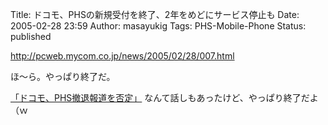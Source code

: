 Title: ドコモ、PHSの新規受付を終了、2年をめどにサービス停止も
Date: 2005-02-28 23:59
Author: masayukig
Tags: PHS-Mobile-Phone
Status: published

<http://pcweb.mycom.co.jp/news/2005/02/28/007.html>

ほ〜ら。やっぱり終了だ。

[「ドコモ、PHS撤退報道を否定」](http://lunatic.xrea.jp/mt/archives/000399.html)
なんて話しもあったけど、やっぱり終了だよ（ｗ

